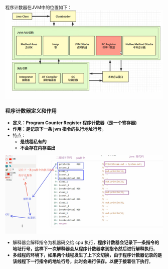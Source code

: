 程序计数器在JVM中的位置如下：  
![](assets/01程序计数器/file-20250805211309097.png)

### 程序计数器定义和作用
* **定义：Program Counter Register 程序计数器（是一个寄存器)**
* **作用：是记录下一条 jvm 指令的执行地址行号**。  
* 特点：
	- **是线程私有的**
	- **不会存在内存溢出**


![](assets/01程序计数器/file-20250417223854248.png)
- 解释器会解释指令为机器码交给 cpu 执行，**程序计数器会记录下一条指令的地址行号，这样下一次解释器会从程序计数器拿到指令然后进行解释执行**。
- **多线程的环境下，如果两个线程发生了上下文切换，由于程序计数器记录的是该线程下一行指令的地址行号，此时会进行保存。以便于接着往下执行**。